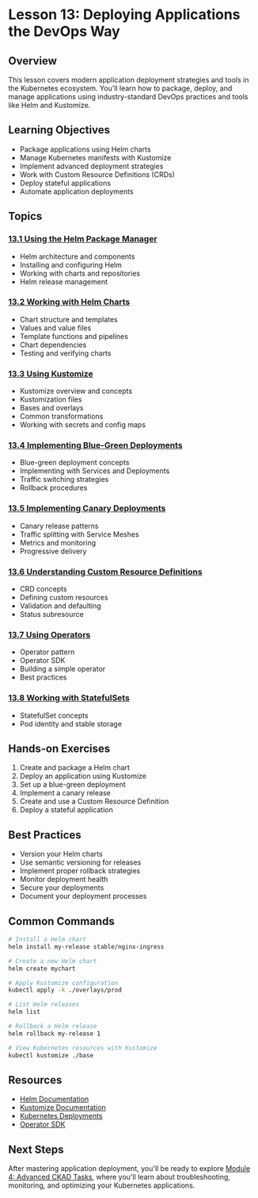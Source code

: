# Lesson 13: Deploying Applications the DevOps Way

## Overview
This lesson covers modern application deployment strategies and tools in the Kubernetes ecosystem. You'll learn how to package, deploy, and manage applications using industry-standard DevOps practices and tools like Helm and Kustomize.

## Learning Objectives
- Package applications using Helm charts
- Manage Kubernetes manifests with Kustomize
- Implement advanced deployment strategies
- Work with Custom Resource Definitions (CRDs)
- Deploy stateful applications
- Automate application deployments

## Topics

### [13.1 Using the Helm Package Manager](13_1_Using_the_Helm_Package_Manager/13_1_Using_the_Helm_Package_Manager.md)
- Helm architecture and components
- Installing and configuring Helm
- Working with charts and repositories
- Helm release management

### [13.2 Working with Helm Charts](13_2_Working_with_Helm_Charts/13_2_Working_with_Helm_Charts.md)
- Chart structure and templates
- Values and value files
- Template functions and pipelines
- Chart dependencies
- Testing and verifying charts

### [13.3 Using Kustomize](13_3_Using_Kustomize/13_3_Using_Kustomize.md)
- Kustomize overview and concepts
- Kustomization files
- Bases and overlays
- Common transformations
- Working with secrets and config maps

### [13.4 Implementing Blue-Green Deployments](../../Module4_Advanced_CKAD_Tasks/Lesson13_Deploying_Application_the_DevOps_Way/13_4_Implementing_Blue-Green_Deployments/13_4_Implementing_Blue-Green_Deployments.md)
- Blue-green deployment concepts
- Implementing with Services and Deployments
- Traffic switching strategies
- Rollback procedures

### [13.5 Implementing Canary Deployments](../../Module4_Advanced_CKAD_Tasks/Lesson13_Deploying_Application_the_DevOps_Way/13_5_Implementing_Canary_Deployments/13_5_Implementing_Canary_Deployments.md)
- Canary release patterns
- Traffic splitting with Service Meshes
- Metrics and monitoring
- Progressive delivery

### [13.6 Understanding Custom Resource Definitions](../../Module4_Advanced_CKAD_Tasks/Lesson13_Deploying_Application_the_DevOps_Way/13_6_Understanding_Custom_Resource_Definitions/13_6_Understanding_Custom_Resource_Definitions.md)
- CRD concepts
- Defining custom resources
- Validation and defaulting
- Status subresource

### [13.7 Using Operators](../../Module4_Advanced_CKAD_Tasks/Lesson13_Deploying_Application_the_DevOps_Way/13_7_Using_Operators/13_7_Using_Operators.md)
- Operator pattern
- Operator SDK
- Building a simple operator
- Best practices

### [13.8 Working with StatefulSets](../../Module4_Advanced_CKAD_Tasks/Lesson13_Deploying_Application_the_DevOps_Way/13_8_Working_with_StatefulSets/13_8_Working_with_StatefulSets.md)
- StatefulSet concepts
- Pod identity and stable storage

## Hands-on Exercises
1. Create and package a Helm chart
2. Deploy an application using Kustomize
3. Set up a blue-green deployment
4. Implement a canary release
5. Create and use a Custom Resource Definition
6. Deploy a stateful application

## Best Practices
- Version your Helm charts
- Use semantic versioning for releases
- Implement proper rollback strategies
- Monitor deployment health
- Secure your deployments
- Document your deployment processes

## Common Commands
```bash
# Install a Helm chart
helm install my-release stable/nginx-ingress

# Create a new Helm chart
helm create mychart

# Apply Kustomize configuration
kubectl apply -k ./overlays/prod

# List Helm releases
helm list

# Rollback a Helm release
helm rollback my-release 1

# View Kubernetes resources with Kustomize
kubectl kustomize ./base
```

## Resources
- [Helm Documentation](https://helm.sh/docs/)
- [Kustomize Documentation](https://kubectl.docs.kubernetes.io/)
- [Kubernetes Deployments](https://kubernetes.io/docs/concepts/workloads/controllers/deployment/)
- [Operator SDK](https://sdk.operatorframework.io/)

## Next Steps
After mastering application deployment, you'll be ready to explore [Module 4: Advanced CKAD Tasks](../../Module4_Advanced_CKAD_Tasks/index.md), where you'll learn about troubleshooting, monitoring, and optimizing your Kubernetes applications.